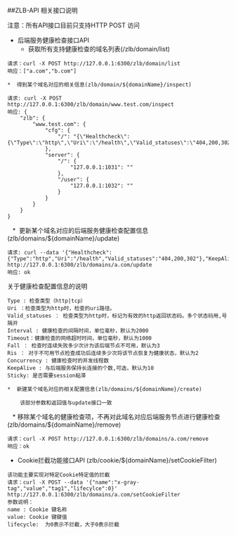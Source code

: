 ##ZLB-API 相关接口说明

注意：所有API接口目前只支持HTTP POST 访问

* 后端服务健康检查接口API
    *  获取所有支持健康检查的域名列表(/zlb/domain/list)
```
请求：curl -X POST http://127.0.0.1:6300/zlb/domain/list
响应：["a.com","b.com"]
```
    *  得到某个域名对应的相关信息(zlb/domain/${domainName}/inspect)
``` 
请求: curl -X POST http://127.0.0.1:6300/zlb/domain/www.test.com/inspect
响应: {
    "zlb": {
        "www.test.com": {
            "cfg": {
                "/": "{\"Healthcheck\":{\"Type\":\"http\",\"Uri\":\"/health\",\"Valid_statuses\":\"404,200,302\"},\"KeepAlive\":1024}"
            },
            "server": {
                "/": {
                    "127.0.0.1:1031": ""
                },
                "/user": {
                    "127.0.0.1:1032": ""
                }
            }
        }
    }
}
```
    *  更新某个域名对应的后端服务健康检查配置信息(zlb/domains/${domainName}/update)
``` 
请求: curl --data '{"Healthcheck":{"Type":"http","Uri":"/health","Valid_statuses":"404,200,302"},"KeepAlive":1024,"Sticky":false}' http://127.0.0.1:6300/zlb/domains/a.com/update
响应: ok
```
关于健康检查配置信息的说明
```
Type : 检查类型（http|tcp）
Uri ：检查类型为http时，检查的uri路径。
Valid_statuses ： 检查类型为http时，标记为有效的http返回状态码。多个状态码用,号隔开
Interval : 健康检查的间隔时间，单位毫秒，默认为2000
Timeout：健康检查的网络超时时间，单位毫秒，默认为1000
Fall ： 检查时连续失败多少次计为该后端节点不可用，默认为3
Ris ： 对于不可用节点检查成功后连续多少次将该节点恢复为健康状态，默认为2
Concurrency : 健康检查时的并发线程数
KeepAlive : 与后端服务保持长连接的个数,可选，默认为10
Sticky: 是否需要session粘滞

```
    *  新建某个域名对应的相关配置信息(zlb/domains/${domainName}/create) 
```
    该部分参数和返回值与update接口一致
```

    * 移除某个域名的健康检查项，不再对此域名对应后端服务节点进行健康检查(zlb/domains/${domainName}/remove)
``` 
请求：curl -X POST http://127.0.0.1:6300/zlb/domains/a.com/remove
响应：ok
```
* Cookie拦截功能接口API (zlb/cookie/${domainName}/setCookieFilter)
```
该功能主要实现对特定Cookie特定值的拦截  
请求：curl -X POST --data '{"name":"x-gray-tag","value","tag1","lifecylce":0}'  http://127.0.0.1:6300/zlb/domains/a.com/setCookieFilter
参数说明：
name : Cookie 键名称
value: Cookie 键键值
lifecycle:  为0表示不拦截，大于0表示拦截
```

